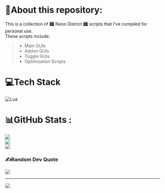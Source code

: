 # 💫About this repository:
This is a collection of 🏙 Neon District 🏙 scripts that I've compiled for personal use. <br />
These scripts include: 
> - Main GUIs
> - Addon GUIs
> - Toggle GUIs
> - Optimization Scripts

# 💻Tech Stack
![Lua](https://img.shields.io/badge/lua-%232C2D72.svg?style=for-the-badge&logo=lua&logoColor=white)
# 📊GitHub Stats :
![](https://github-readme-stats.vercel.app/api?username=ManticoreV101&theme=tokyonight&hide_border=true&include_all_commits=true&count_private=false)<br/>
![](https://github-readme-streak-stats.herokuapp.com/?user=ManticoreV101&theme=tokyonight&hide_border=true)<br/>
![](https://github-readme-stats.vercel.app/api/top-langs/?username=ManticoreV101&theme=tokyonight&hide_border=true&include_all_commits=true&count_private=false&layout=compact)

### ✍️Random Dev Quote
![](https://quotes-github-readme.vercel.app/api?type=horizontal&theme=tokyonight)

---
[![](https://visitcount.itsvg.in/api?id=ManticoreV101&icon=5&color=11)](https://visitcount.itsvg.in)
